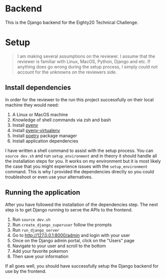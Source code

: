 # Backend

This is the Django backend for the Eighty20 Technical Challenge.

# Setup

> I am making several assumptions on the reviewer. I assume that the reviewer is familiar with Linux, MacOS, Python, Django and etc. If anything does go wrong during the setup process, I simply could not account for the unknowns on the reviewers side.

## Install dependencies

In order for the reviewer to the run this project successfully on their local machine they would need:

1. A Linux or MacOS machine
2. Knowledge of shell commands via zsh and bash
3. Install [pyenv](https://github.com/pyenv/pyenv)
4. Install [pyenv-virtualenv](https://github.com/pyenv/pyenv-virtualenv)
5. Install [poetry](https://python-poetry.org/) package manager
6. Install application dependencies

I have written a shell command to assist with the setup process. You can `source dev.sh` and run `setup_environment` and in theory it should handle all the installation steps for you. It works on my environment but it is most likely the case that you might experience issues with the `setup_environment` command. This is why I provided the dependencies directly so you could troubleshoot or even use your alternatives.

## Running the application

After you have followed the installation of the dependencies step. The next step is to get Django running to serve the APIs to the frontend.

1. Run `source dev.sh`
2. Run `create_django_superuser` follow the prompts
3. Run `run_django_server`
4. Go to http://127.0.0.1:8000/admin and login with your user
5. Once on the Django admin portal, click on the "Users" page
6. Navigate to your user and scroll to the bottom
7. Add your favorite pokemon
8. Then save your information

If all goes well, you should have successfully setup the Django backend for use by the frontend.
